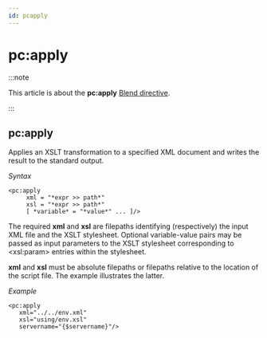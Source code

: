 ```yaml
---
id: pcapply
---
```


# pc:apply




:::note

This article is about the **pc:apply** [Blend directive](/docs/Repositories/Blend_directives).

:::

## **pc:apply**

Applies an XSLT transformation to a specified XML document and writes the result to the standard output.

*Syntax*

```
<pc:apply
     xml = "*expr >> path*"
     xsl = "*expr >> path*"
     [ *variable* = "*value*" ... ]/>
```

The required **xml** and **xsl** are filepaths identifying (respectively) the input XML file and the XSLT stylesheet.
Optional variable-value pairs may be passed as input parameters to the XSLT stylesheet corresponding to \<xsl:param> entries within the stylesheet.

**xml** and **xsl** must be absolute filepaths or filepaths relative to the location of the script file. The example illustrates the latter.

*Example*

```language-xml
<pc:apply
   xml="../../env.xml"
   xsl="using/env.xsl"
   servername="{$servername}"/>
```

 